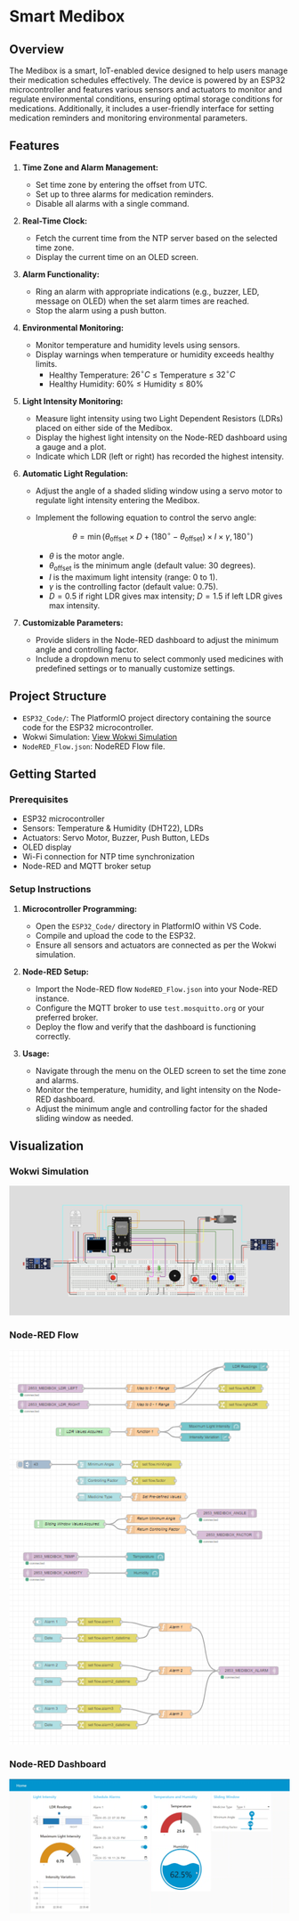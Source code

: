 # Smart Medibox

## Overview

The Medibox is a smart, IoT-enabled device designed to help users manage their medication schedules effectively. The device is powered by an ESP32 microcontroller and features various sensors and actuators to monitor and regulate environmental conditions, ensuring optimal storage conditions for medications. Additionally, it includes a user-friendly interface for setting medication reminders and monitoring environmental parameters.

## Features

1. **Time Zone and Alarm Management:**
   - Set time zone by entering the offset from UTC.
   - Set up to three alarms for medication reminders.
   - Disable all alarms with a single command.

2. **Real-Time Clock:**
   - Fetch the current time from the NTP server based on the selected time zone.
   - Display the current time on an OLED screen.

3. **Alarm Functionality:**
   - Ring an alarm with appropriate indications (e.g., buzzer, LED, message on OLED) when the set alarm times are reached.
   - Stop the alarm using a push button.

4. **Environmental Monitoring:**
   - Monitor temperature and humidity levels using sensors.
   - Display warnings when temperature or humidity exceeds healthy limits.
     - Healthy Temperature: $26^{\circ}C$ ≤ Temperature ≤ $32^{\circ}C$
     - Healthy Humidity: $60$% ≤ Humidity ≤ $80$%

5. **Light Intensity Monitoring:**
   - Measure light intensity using two Light Dependent Resistors (LDRs) placed on either side of the Medibox.
   - Display the highest light intensity on the Node-RED dashboard using a gauge and a plot.
   - Indicate which LDR (left or right) has recorded the highest intensity.

6. **Automatic Light Regulation:**
   - Adjust the angle of a shaded sliding window using a servo motor to regulate light intensity entering the Medibox.
   - Implement the following equation to control the servo angle:
     
     $$\theta = \min({\theta_{\text{offset}} \times D + (180^{\circ} - \theta_{\text{offset}}) \times I \times \gamma, 180^{\circ}})$$
     
     - $\theta$ is the motor angle.
     - $\theta_{\text{offset}}$ is the minimum angle (default value: 30 degrees).
     - $I$ is the maximum light intensity (range: 0 to 1).
     - $\gamma$ is the controlling factor (default value: 0.75).
     - $D = 0.5$ if right LDR gives max intensity; $D = 1.5$ if left LDR gives max intensity.

7. **Customizable Parameters:**
   - Provide sliders in the Node-RED dashboard to adjust the minimum angle and controlling factor.
   - Include a dropdown menu to select commonly used medicines with predefined settings or to manually customize settings.

## Project Structure

- `ESP32_Code/`: The PlatformIO project directory containing the source code for the ESP32 microcontroller.
- Wokwi Simulation: [View Wokwi Simulation](https://wokwi.com/projects/391892682569523201)
- `NodeRED_Flow.json`: NodeRED Flow file.

## Getting Started

### Prerequisites

- ESP32 microcontroller
- Sensors: Temperature & Humidity (DHT22), LDRs
- Actuators: Servo Motor, Buzzer, Push Button, LEDs
- OLED display
- Wi-Fi connection for NTP time synchronization
- Node-RED and MQTT broker setup

### Setup Instructions

1. **Microcontroller Programming:**
   - Open the `ESP32_Code/` directory in PlatformIO within VS Code.
   - Compile and upload the code to the ESP32.
   - Ensure all sensors and actuators are connected as per the Wokwi simulation.

2. **Node-RED Setup:**
   - Import the Node-RED flow `NodeRED_Flow.json` into your Node-RED instance.
   - Configure the MQTT broker to use `test.mosquitto.org` or your preferred broker.
   - Deploy the flow and verify that the dashboard is functioning correctly.

3. **Usage:**
   - Navigate through the menu on the OLED screen to set the time zone and alarms.
   - Monitor the temperature, humidity, and light intensity on the Node-RED dashboard.
   - Adjust the minimum angle and controlling factor for the shaded sliding window as needed.

## Visualization

### Wokwi Simulation
![Wokwi Simulation](Images/Wokwi_Simulation.png)

### Node-RED Flow
![Node-RED Flow](Images/NodeRED_Flow.png)

### Node-RED Dashboard
![Node-RED Dashboard](Images/NodeRED_Dashboard.png)
